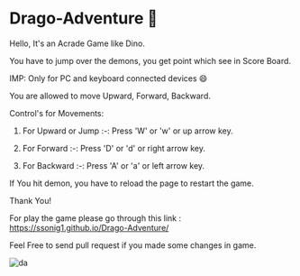 # Drago-Adventure 🐉

Hello, It's an Acrade Game like Dino. 

You have to jump over the demons, you get point which see in Score Board. 

IMP: Only for PC and keyboard connected devices 😄

You are allowed to move Upward, Forward, Backward.

Control's for Movements: 

1. For Upward or Jump :-: Press 'W' or 'w' or up arrow key.

2. For Forward :-: Press 'D' or 'd' or right arrow key.

3. For Backward :-: Press 'A' or 'a' or left arrow key.

If You hit demon, you have to reload the page to restart the game.

Thank You! 

For play the game please go through this link : https://ssonig1.github.io/Drago-Adventure/

Feel Free to send pull request if you made some changes in game.

![da](https://user-images.githubusercontent.com/107581830/181518556-1e2ca7d2-430c-4119-a53e-042ecdf60cb1.png)

